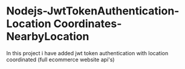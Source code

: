 # Nodejs-JwtTokenAuthentication-Location Coordinates-NearbyLocation
In this project i have added jwt token authentication with location coordinated (full ecommerce website api's)

